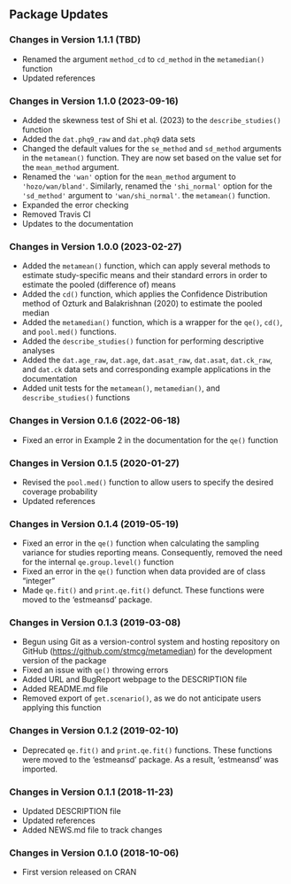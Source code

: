 ## Package Updates

### Changes in Version 1.1.1 (TBD)

-   Renamed the argument `method_cd` to `cd_method` in the
    `metamedian()` function
-   Updated references

### Changes in Version 1.1.0 (2023-09-16)

-   Added the skewness test of Shi et al. (2023) to the
    `describe_studies()` function
-   Added the `dat.phq9_raw` and `dat.phq9` data sets
-   Changed the default values for the `se_method` and `sd_method`
    arguments in the `metamean()` function. They are now set based on
    the value set for the `mean_method` argument.
-   Renamed the `'wan'` option for the `mean_method` argument to
    `'hozo/wan/bland'`. Similarly, renamed the `'shi_normal'` option for
    the `'sd_method'` argument to `'wan/shi_normal'`. the `metamean()`
    function.
-   Expanded the error checking
-   Removed Travis CI
-   Updates to the documentation

### Changes in Version 1.0.0 (2023-02-27)

-   Added the `metamean()` function, which can apply several methods to
    estimate study-specific means and their standard errors in order to
    estimate the pooled (difference of) means
-   Added the `cd()` function, which applies the Confidence Distribution
    method of Ozturk and Balakrishnan (2020) to estimate the pooled
    median
-   Added the `metamedian()` function, which is a wrapper for the
    `qe()`, `cd()`, and `pool.med()` functions.
-   Added the `describe_studies()` function for performing descriptive
    analyses
-   Added the `dat.age_raw`, `dat.age`, `dat.asat_raw`, `dat.asat`,
    `dat.ck_raw`, and `dat.ck` data sets and corresponding example
    applications in the documentation
-   Added unit tests for the `metamean()`, `metamedian()`, and
    `describe_studies()` functions

### Changes in Version 0.1.6 (2022-06-18)

-   Fixed an error in Example 2 in the documentation for the `qe()`
    function

### Changes in Version 0.1.5 (2020-01-27)

-   Revised the `pool.med()` function to allow users to specify the
    desired coverage probability
-   Updated references

### Changes in Version 0.1.4 (2019-05-19)

-   Fixed an error in the `qe()` function when calculating the sampling
    variance for studies reporting means. Consequently, removed the need
    for the internal `qe.group.level()` function
-   Fixed an error in the `qe()` function when data provided are of
    class “integer”
-   Made `qe.fit()` and `print.qe.fit()` defunct. These functions were
    moved to the ‘estmeansd’ package.

### Changes in Version 0.1.3 (2019-03-08)

-   Begun using Git as a version-control system and hosting repository
    on GitHub (<https://github.com/stmcg/metamedian>) for the
    development version of the package
-   Fixed an issue with `qe()` throwing errors
-   Added URL and BugReport webpage to the DESCRIPTION file
-   Added README.md file
-   Removed export of `get.scenario()`, as we do not anticipate users
    applying this function

### Changes in Version 0.1.2 (2019-02-10)

-   Deprecated `qe.fit()` and `print.qe.fit()` functions. These
    functions were moved to the ‘estmeansd’ package. As a result,
    ‘estmeansd’ was imported.

### Changes in Version 0.1.1 (2018-11-23)

-   Updated DESCRIPTION file
-   Updated references
-   Added NEWS.md file to track changes

### Changes in Version 0.1.0 (2018-10-06)

-   First version released on CRAN
